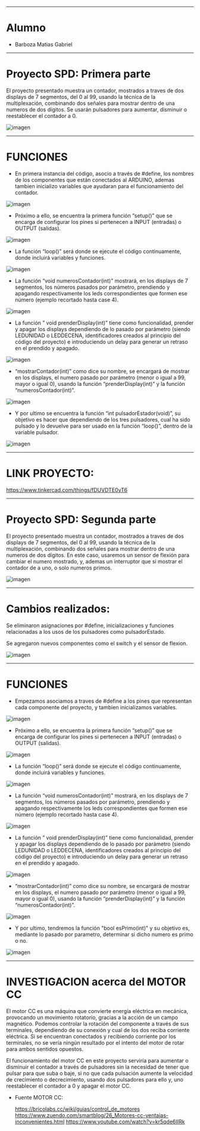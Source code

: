 ----------------------------------
# Alumno

- Barboza Matias Gabriel

----------------------------------
# Proyecto SPD: Primera parte 

El proyecto presentado muestra un contador, mostrados a traves de dos displays de 7 segmentos, del 0 al 99, usando la técnica de la multiplexación, combinando dos señales para mostrar dentro de una numeros de dos dígitos. Se usarán pulsadores para aumentar, disminuir o reestablecer el contador a 0.

![imagen](https://github.com/BARBOZAMATIAS5/proyecto_spd/assets/117691193/b779da4b-024a-4b7d-8548-71052facff5a)


----------------------------------
# FUNCIONES
- En primera instancia del código, asocio a través de #define, los nombres de los componentes que están conectados al ARDUINO, ademas tambien inicializo variables que ayudaran para el funcionamiento del contador.

![imagen](https://github.com/BARBOZAMATIAS5/proyecto_spd/assets/117691193/e2c013b3-98dc-4743-af33-4af29031a8aa)


- Próximo a ello, se encuentra la primera función “setup()” que se encarga de configurar los pines si pertenecen a INPUT (entradas) o OUTPUT (salidas).

![imagen](https://github.com/BARBOZAMATIAS5/proyecto_spd/assets/117691193/238e4d18-ef78-403e-a45f-c2e60375458e)


- La función “loop()” será donde se ejecute el código continuamente, donde incluirá variables y funciones.

![imagen](https://github.com/BARBOZAMATIAS5/proyecto_spd/assets/117691193/9d8b0cd0-176c-41f5-a4f9-f25e83395c4b)


- La función “void numerosContador(int)” mostrará, en los displays de 7 segmentos, los números pasados por parámetro, prendiendo y apagando respectivamente los leds correspondientes que formen ese número (ejemplo recortado hasta case 4).

![imagen](https://github.com/BARBOZAMATIAS5/proyecto_spd/assets/117691193/60acdd14-106b-486e-a952-24edb21025d4)


- La función ” void prenderDisplay(int)” tiene como funcionalidad, prender y apagar los displays dependiendo de lo pasado por parámetro (siendo LEDUNIDAD o LEDDECENA, identificadores creados al principio del código del proyecto) e introduciendo un delay para generar un retraso en el prendido y apagado.

![imagen](https://github.com/BARBOZAMATIAS5/proyecto_spd/assets/117691193/b61b106e-9828-481e-9b0a-06255db738f0)


- “mostrarContador(int)” como dice su nombre, se encargará de mostrar en los displays, el numero pasado por parámetro (menor o igual a 99, mayor o igual 0), usando la función “prenderDisplay(int)” y la función “numerosContador(int)”.

![imagen](https://github.com/BARBOZAMATIAS5/proyecto_spd/assets/117691193/16223618-d6e2-4de0-a04c-42703de2cb0a)


- Y por ultimo se encuentra la función “int pulsadorEstador(void)”, su objetivo es hacer que dependiendo de los tres pulsadores, cual ha sido pulsado y lo devuelve para ser usado en la función “loop()”, dentro de la variable pulsador.

![imagen](https://github.com/BARBOZAMATIAS5/proyecto_spd/assets/117691193/17f084b8-a64e-4d04-a974-3896d9a376af)


----------------------------------
# LINK PROYECTO:

https://www.tinkercad.com/things/fDUVDTE0yT6



----------------------------------
# Proyecto SPD: Segunda parte

El proyecto presentado muestra un contador, mostrados a traves de dos displays de 7 segmentos, del 0 al 99, usando la técnica de la multiplexación, combinando dos señales para mostrar dentro de una numeros de dos dígitos. En este caso, usaremos un sensor de flexión para cambiar el numero mostrado, y, ademas un interruptor que si mostrar el contador de a uno, o solo numeros primos.

![imagen](https://github.com/BARBOZAMATIAS5/proyecto_spd/assets/117691193/999f957c-7394-4ccb-bcf5-8300cde4ae0b)

----------------------------------

# Cambios realizados:
Se eliminaron asignaciones por #define, inicializaciones y funciones relacionadas a los usos de los pulsadores como pulsadorEstado.

Se agregaron nuevos componentes como el switch y el sensor de flexion.

![imagen](https://github.com/BARBOZAMATIAS5/proyecto_spd/assets/117691193/e8998330-d731-4c48-959d-8a27804d6625)


----------------------------------
# FUNCIONES

- Empezamos asociamos a traves de #define a los pines que representan cada componente del proyecto, y tambien inicializamos variables.

![imagen](https://github.com/BARBOZAMATIAS5/proyecto_spd/assets/117691193/68a02cec-c409-4b98-9c45-278a9d7d8fff)


- Próximo a ello, se encuentra la primera función “setup()” que se encarga de configurar los pines si pertenecen a INPUT (entradas) o OUTPUT (salidas).

![imagen](https://github.com/BARBOZAMATIAS5/proyecto_spd/assets/117691193/238e4d18-ef78-403e-a45f-c2e60375458e)


- La función “loop()” será donde se ejecute el código continuamente, donde incluirá variables y funciones.

![imagen](https://github.com/BARBOZAMATIAS5/proyecto_spd/assets/117691193/9d8b0cd0-176c-41f5-a4f9-f25e83395c4b)


- La función “void numerosContador(int)” mostrará, en los displays de 7 segmentos, los números pasados por parámetro, prendiendo y apagando respectivamente los leds correspondientes que formen ese número (ejemplo recortado hasta case 4).

![imagen](https://github.com/BARBOZAMATIAS5/proyecto_spd/assets/117691193/60acdd14-106b-486e-a952-24edb21025d4)


- La función ” void prenderDisplay(int)” tiene como funcionalidad, prender y apagar los displays dependiendo de lo pasado por parámetro (siendo LEDUNIDAD o LEDDECENA, identificadores creados al principio del código del proyecto) e introduciendo un delay para generar un retraso en el prendido y apagado.

![imagen](https://github.com/BARBOZAMATIAS5/proyecto_spd/assets/117691193/b61b106e-9828-481e-9b0a-06255db738f0)


- “mostrarContador(int)” como dice su nombre, se encargará de mostrar en los displays, el numero pasado por parámetro (menor o igual a 99, mayor o igual 0), usando la función “prenderDisplay(int)” y la función “numerosContador(int)”.

![imagen](https://github.com/BARBOZAMATIAS5/proyecto_spd/assets/117691193/16223618-d6e2-4de0-a04c-42703de2cb0a)


- Y por ultimo, tendremos la función "bool esPrimo(int)" y su objetivo es, mediante lo pasado por parametro, determinar si dicho numero es primo o no.

![imagen](https://github.com/BARBOZAMATIAS5/proyecto_spd/assets/117691193/6cb40226-0a7a-4791-b932-4ca0bdd12e56)

----------------------------------
# INVESTIGACION acerca del MOTOR CC

El motor CC es una máquina que convierte energía eléctrica en mecánica, provocando un movimiento rotatorio, gracias a la acción de un campo magnético. 
Podemos controlar la rotación del componente a través de sus terminales, dependiendo de su conexión y cual de los dos reciba corriente eléctrica. Si se encuentran conectados y recibiendo corriente por los terminales, no se vería ningún resultado por el intento del motor de rotar para ambos sentidos opuestos.

El funcionamiento del motor CC en este proyecto serviría para aumentar o disminuir el contador a través de pulsadores sin la necesidad de tener que pulsar para que suba o baje, si no que cada pulsación aumente la velocidad de crecimiento o decrecimiento, usando dos pulsadores para ello y, uno reestablecer el contador a 0 y apagar el motor CC.


- Fuente MOTOR CC:
  
  https://bricolabs.cc/wiki/guias/control_de_motores
  https://www.zuendo.com/smartblog/26_Motores-cc-ventajas-inconvenientes.html
  https://www.youtube.com/watch?v=kr5qde6IIRk
